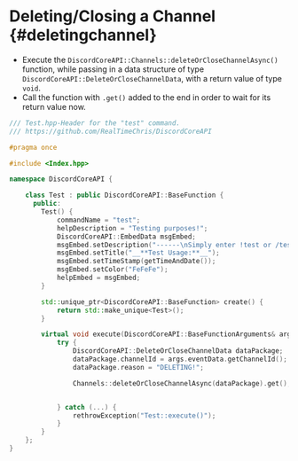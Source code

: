 Deleting/Closing a Channel {#deletingchannel}
============
- Execute the `DiscordCoreAPI::Channels::deleteOrCloseChannelAsync()` function, while passing in a data structure of type `DiscordCoreAPI::DeleteOrCloseChannelData`, with a return value of type `void`.
- Call the function with `.get()` added to the end in order to wait for its return value now.

```cpp
/// Test.hpp-Header for the "test" command.
/// https://github.com/RealTimeChris/DiscordCoreAPI

#pragma once

#include <Index.hpp>

namespace DiscordCoreAPI {

	class Test : public DiscordCoreAPI::BaseFunction {
	  public:
		Test() {
			commandName = "test";
			helpDescription = "Testing purposes!";
			DiscordCoreAPI::EmbedData msgEmbed;
			msgEmbed.setDescription("------\nSimply enter !test or /test!\n------");
			msgEmbed.setTitle("__**Test Usage:**__");
			msgEmbed.setTimeStamp(getTimeAndDate());
			msgEmbed.setColor("FeFeFe");
			helpEmbed = msgEmbed;
		}

		std::unique_ptr<DiscordCoreAPI::BaseFunction> create() {
			return std::make_unique<Test>();
		}

		virtual void execute(DiscordCoreAPI::BaseFunctionArguments& args) {
			try {
				DiscordCoreAPI::DeleteOrCloseChannelData dataPackage;
				dataPackage.channelId = args.eventData.getChannelId();
				dataPackage.reason = "DELETING!";

				Channels::deleteOrCloseChannelAsync(dataPackage).get();


			} catch (...) {
				rethrowException("Test::execute()");
			}
		}
	};
}
```
